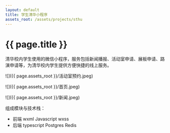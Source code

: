 ```yaml
---
layout: default
title: 学生清华小程序
assets_root: /assets/projects/sthu
---
```

# {{ page.title }}

清华校内学生使用的微信小程序，服务包括新闻播报、活动室申请、展板申请、路演申请等，为清华校内学生提供方便快捷的线上服务。

![]({{ page.assets_root }}/活动室预约.jpeg)

![]({{ page.assets_root }}/首页.jpeg)

![]({{ page.assets_root }}/新闻.jpeg)

组成模块与技术栈：
*	前端 wxml Javascript wxss
*	后端 typescript Postgres Redis